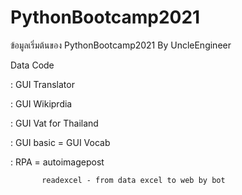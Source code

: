 # PythonBootcamp2021

ข้อมูลเริ่มต้นของ  PythonBootcamp2021 By UncleEngineer 

Data  Code 

   : GUI Translator
   
   : GUI Wikiprdia

   : GUI Vat for Thailand
   
   : GUI basic = GUI Vocab 

   : RPA = autoimagepost
   
           readexcel - from data excel to web by bot
